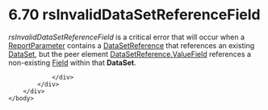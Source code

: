 <html dir="LTR" xmlns:mshelp="http://msdn.microsoft.com/mshelp" xmlns:ddue="http://ddue.schemas.microsoft.com/authoring/2003/5" xmlns:xlink="http://www.w3.org/1999/xlink" xmlns:tool="http://www.microsoft.com/tooltip">
    <head>
        <meta http-equiv="Content-Type" content="text/html; CHARSET=utf-8"></meta>
        <meta name="save" content="history"></meta>
        <title>6.70 rsInvalidDataSetReferenceField</title>
        <xml>
            <mshelp:toctitle title="6.70 rsInvalidDataSetReferenceField"></mshelp:toctitle>
            <mshelp:rltitle title="[MS-RDL]: rsInvalidDataSetReferenceField"></mshelp:rltitle>
            <mshelp:keyword index="A" term="29fe7632-1b34-4a7e-974b-9d053d34ed27"></mshelp:keyword>
            <mshelp:attr name="DCSext.ContentType" value="open specification"></mshelp:attr>
            <mshelp:attr name="AssetID" value="29fe7632-1b34-4a7e-974b-9d053d34ed27"></mshelp:attr>
            <mshelp:attr name="TopicType" value="kbRef"></mshelp:attr>
            <mshelp:attr name="DCSext.Title" value="[MS-RDL]: rsInvalidDataSetReferenceField" />
        </xml>
    </head>
    <body>
        <div id="header">
            <h1 class="heading">6.70 rsInvalidDataSetReferenceField</h1>
        </div>
        <div id="mainSection">
            <div id="mainBody">
                <div id="allHistory" class="saveHistory"></div>
                <div id="sectionSection0" class="section" name="collapseableSection">
                    

<p><i>rsInvalidDataSetReferenceField</i> is a critical error
that will occur when a <a href="7c3f4c83-9172-48db-94c1-693295c5d623.md">ReportParameter</a>
contains a <a href="14445914-fcf4-4801-9768-5031c042097b.md">DataSetReference</a>
that references an existing <a href="a14782b0-2e2f-4305-83a3-3de3fd750b6a.md">DataSet</a>,
but the peer element <a href="f16d331e-31e7-4f4b-82aa-e1315ce00a2c.md">DataSetReference.ValueField</a>
references a non-existing <a href="940b8522-5d1f-4a2a-ab79-087ef6a69881.md">Field</a>
within that <b>DataSet</b>.</p>


                </div>
            </div>
        </div>
    </body>
</html>